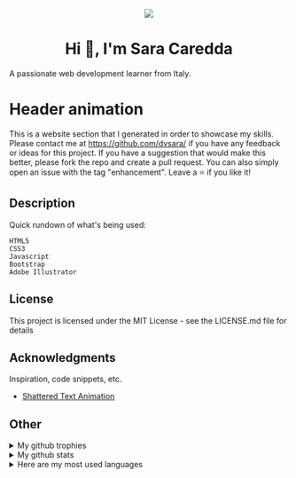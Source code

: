 <p align="center">
<img src="https://user-images.githubusercontent.com/38380539/153727015-b80cf84a-d6d9-4769-b05f-ee11a9ee1869.jpg" >
    </p>
<h1 align="center">Hi 👋, I'm Sara Caredda</h1>
A passionate web development learner from Italy.

# Header animation
This is a website section that I generated in order to showcase my skills. Please contact me at https://github.com/dvsara/ if you have any feedback or ideas for this project. If you have a suggestion that would make this better, please fork the repo and create a pull request. You can also simply open an issue with the tag "enhancement". Leave a ⭐  if you like it!

## Description

Quick rundown of what's being used:

    HTML5
    CSS3
    Javascript
    Bootstrap
    Adobe Illustrator  

## License

This project is licensed under the MIT License - see the LICENSE.md file for details

## Acknowledgments

Inspiration, code snippets, etc.
* [Shattered Text Animation](https://gist.github.com/CodeMyUI/3426b52993deb34f5616) 

## Other

<details>
 <summary> My github trophies</summary>

<p align="center"> <a href="https://github.com/ryo-ma/github-profile-trophy"><img src="https://github-profile-trophy.vercel.app/?username=dvsara" alt="dvsara" /></a> </p>
    </details>
<details>
    <summary>My github stats</summary>

 <p align="center"><img align="center" src="https://github-readme-streak-stats.herokuapp.com/?user=dvsara&" alt="dvsara" /></p>
</details>
<details>
    <summary> Here are my most used languages</summary>

 <p align="center"><img align="center" src="https://github-readme-stats.vercel.app/api/top-langs?username=dvsara&show_icons=true&locale=en&layout=compact" alt="dvsara" /></p>
</details>

